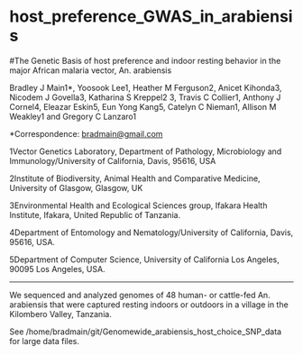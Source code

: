 # host_preference_GWAS_in_arabiensis
#The Genetic Basis of host preference and indoor resting behavior in the major African malaria vector, An. arabiensis
 
Bradley J Main1*, Yoosook Lee1, Heather M Ferguson2, Anicet Kihonda3, Nicodem J Govella3, Katharina S Kreppel2 3, Travis C Collier1, Anthony J Cornel4, Eleazar Eskin5, Eun Yong Kang5, Catelyn C Nieman1, Allison M Weakley1 and Gregory C Lanzaro1

*Correspondence: bradmain@gmail.com

1Vector Genetics Laboratory, Department of Pathology, Microbiology and Immunology/University of California, Davis, 95616, USA

2Institute of Biodiversity, Animal Health and Comparative Medicine, University of Glasgow, Glasgow, UK

3Environmental Health and Ecological Sciences group, Ifakara Health Institute, Ifakara, United Republic of Tanzania.

4Department of Entomology and Nematology/University of California, Davis, 95616, USA. 

5Department of Computer Science, University of California Los Angeles, 90095 Los Angeles, USA.

___
We sequenced and analyzed genomes of 48 human- or cattle-fed An. arabiensis that were captured resting indoors or outdoors in a village in the Kilombero Valley, Tanzania.

See /home/bradmain/git/Genomewide_arabiensis_host_choice_SNP_data for large data files.
